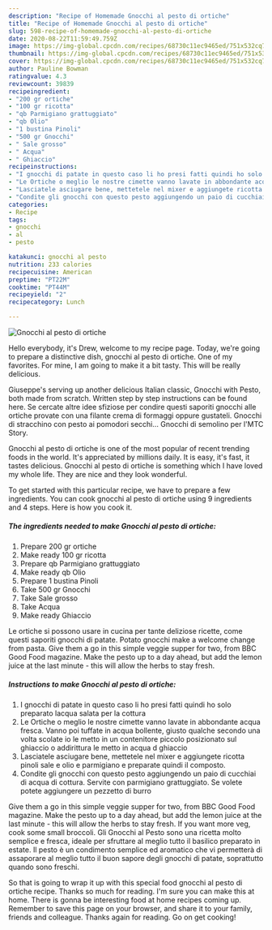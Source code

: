 ```yaml
---
description: "Recipe of Homemade Gnocchi al pesto di ortiche"
title: "Recipe of Homemade Gnocchi al pesto di ortiche"
slug: 598-recipe-of-homemade-gnocchi-al-pesto-di-ortiche
date: 2020-08-22T11:59:49.759Z
image: https://img-global.cpcdn.com/recipes/68730c11ec9465ed/751x532cq70/gnocchi-al-pesto-di-ortiche-recipe-main-photo.jpg
thumbnail: https://img-global.cpcdn.com/recipes/68730c11ec9465ed/751x532cq70/gnocchi-al-pesto-di-ortiche-recipe-main-photo.jpg
cover: https://img-global.cpcdn.com/recipes/68730c11ec9465ed/751x532cq70/gnocchi-al-pesto-di-ortiche-recipe-main-photo.jpg
author: Pauline Bowman
ratingvalue: 4.3
reviewcount: 39839
recipeingredient:
- "200 gr ortiche"
- "100 gr ricotta"
- "qb Parmigiano grattuggiato"
- "qb Olio"
- "1 bustina Pinoli"
- "500 gr Gnocchi"
- " Sale grosso"
- " Acqua"
- " Ghiaccio"
recipeinstructions:
- "I gnocchi di patate in questo caso li ho presi fatti quindi ho solo preparato lacqua salata per la cottura"
- "Le Ortiche o meglio le nostre cimette vanno lavate in abbondante acqua fresca. Vanno poi tuffate in acqua bollente, giusto qualche secondo una volta scolate io le metto in un contenitore piccolo posizionato sul ghiaccio o addirittura le metto in acqua d ghiaccio"
- "Lasciatele asciugare bene, mettetele nel mixer e aggiungete ricotta pinoli sale e olio e parmigiano e preparate quindi il composto."
- "Condite gli gnocchi con questo pesto aggiungendo un paio di cucchiai di acqua di cottura. Servite con parmigiano grattuggiato. Se volete potete aggiungere un pezzetto di burro"
categories:
- Recipe
tags:
- gnocchi
- al
- pesto

katakunci: gnocchi al pesto 
nutrition: 233 calories
recipecuisine: American
preptime: "PT22M"
cooktime: "PT44M"
recipeyield: "2"
recipecategory: Lunch

---
```



![Gnocchi al pesto di ortiche](https://img-global.cpcdn.com/recipes/68730c11ec9465ed/751x532cq70/gnocchi-al-pesto-di-ortiche-recipe-main-photo.jpg)

Hello everybody, it's Drew, welcome to my recipe page. Today, we're going to prepare a distinctive dish, gnocchi al pesto di ortiche. One of my favorites. For mine, I am going to make it a bit tasty. This will be really delicious.

Giuseppe&#39;s serving up another delicious Italian classic, Gnocchi with Pesto, both made from scratch. Written step by step instructions can be found here. Se cercate altre idee sfiziose per condire questi saporiti gnocchi alle ortiche provate con una filante crema di formaggi oppure gustateli. Gnocchi di stracchino con pesto ai pomodori secchi… Gnocchi di semolino per l&#39;MTC Story.

Gnocchi al pesto di ortiche is one of the most popular of recent trending foods in the world. It's appreciated by millions daily. It is easy, it's fast, it tastes delicious. Gnocchi al pesto di ortiche is something which I have loved my whole life. They are nice and they look wonderful.


To get started with this particular recipe, we have to prepare a few ingredients. You can cook gnocchi al pesto di ortiche using 9 ingredients and 4 steps. Here is how you cook it.

<!--inarticleads1-->

##### The ingredients needed to make Gnocchi al pesto di ortiche:

1. Prepare 200 gr ortiche
1. Make ready 100 gr ricotta
1. Prepare qb Parmigiano grattuggiato
1. Make ready qb Olio
1. Prepare 1 bustina Pinoli
1. Take 500 gr Gnocchi
1. Take  Sale grosso
1. Take  Acqua
1. Make ready  Ghiaccio


Le ortiche si possono usare in cucina per tante deliziose ricette, come questi saporiti gnocchi di patate. Potato gnocchi make a welcome change from pasta. Give them a go in this simple veggie supper for two, from BBC Good Food magazine. Make the pesto up to a day ahead, but add the lemon juice at the last minute - this will allow the herbs to stay fresh. 

<!--inarticleads2-->

##### Instructions to make Gnocchi al pesto di ortiche:

1. I gnocchi di patate in questo caso li ho presi fatti quindi ho solo preparato lacqua salata per la cottura
1. Le Ortiche o meglio le nostre cimette vanno lavate in abbondante acqua fresca. Vanno poi tuffate in acqua bollente, giusto qualche secondo una volta scolate io le metto in un contenitore piccolo posizionato sul ghiaccio o addirittura le metto in acqua d ghiaccio
1. Lasciatele asciugare bene, mettetele nel mixer e aggiungete ricotta pinoli sale e olio e parmigiano e preparate quindi il composto.
1. Condite gli gnocchi con questo pesto aggiungendo un paio di cucchiai di acqua di cottura. Servite con parmigiano grattuggiato. Se volete potete aggiungere un pezzetto di burro


Give them a go in this simple veggie supper for two, from BBC Good Food magazine. Make the pesto up to a day ahead, but add the lemon juice at the last minute - this will allow the herbs to stay fresh. If you want more veg, cook some small broccoli. Gli Gnocchi al Pesto sono una ricetta molto semplice e fresca, ideale per sfruttare al meglio tutto il basilico preparato in estate. Il pesto è un condimento semplice ed aromatico che vi permetterà di assaporare al meglio tutto il buon sapore degli gnocchi di patate, soprattutto quando sono freschi. 

So that is going to wrap it up with this special food gnocchi al pesto di ortiche recipe. Thanks so much for reading. I'm sure you can make this at home. There is gonna be interesting food at home recipes coming up. Remember to save this page on your browser, and share it to your family, friends and colleague. Thanks again for reading. Go on get cooking!
